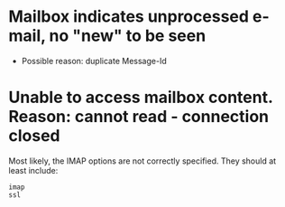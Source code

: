 
# Mailbox indicates unprocessed e-mail, no "new" to be seen

* Possible reason: duplicate Message-Id


# Unable to access mailbox content. Reason: cannot read - connection closed

Most likely, the IMAP options are not correctly specified.
They should at least include:

```
imap
ssl
```